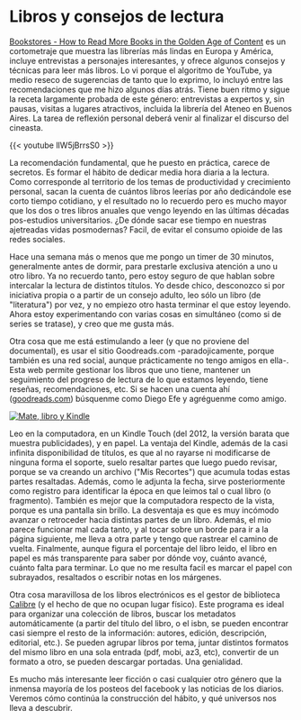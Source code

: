 # Libros y consejos de lectura


[Bookstores - How to Read More Books in the Golden Age of
Content](https://www.youtube.com/watch?v=lIW5jBrrsS0) es un cortometraje que
muestra las librerías más lindas en Europa y América, incluye entrevistas a
personajes interesantes, y ofrece algunos consejos y técnicas para leer más
libros. Lo vi porque el algoritmo de YouTube, ya medio reseco de sugerencias de
tanto que lo exprimo, lo incluyó entre las recomendaciones que me hizo algunos
días atrás. Tiene buen ritmo y sigue la receta largamente probada de este
género: entrevistas a expertos y, sin pausas, visitas a lugares atractivos,
incluida la librería del Ateneo en Buenos Aires. La tarea de reflexión personal
deberá venir al finalizar el discurso del cineasta.

{{< youtube lIW5jBrrsS0 >}}

La recomendación fundamental, que he puesto en práctica, carece de
secretos. Es formar el hábito de dedicar media hora diaria a la lectura.
Como corresponde al territorio de los temas de productividad y
crecimiento personal, sacan la cuenta de cuántos libros leerías por año
dedicándole ese corto tiempo cotidiano, y el resultado no lo recuerdo
pero es mucho mayor que los dos o tres libros anuales que vengo leyendo
en las últimas décadas pos-estudios universitarios. ¿De dónde sacar ese
tiempo en nuestras ajetreadas vidas posmodernas? Facil, de evitar el
consumo opioide de las redes sociales.

Hace una semana más o menos que me pongo un timer de 30 minutos,
generalmente antes de dormir, para prestarle exclusiva atención a uno u
otro libro. Ya no recuerdo tanto, pero estoy seguro de que hablan sobre
intercalar la lectura de distintos títulos. Yo desde chico, desconozco
si por iniciativa propia o a partir de un consejo adulto, leo sólo un
libro (de \"literatura\") por vez, y no empiezo otro hasta terminar el
que estoy leyendo. Ahora estoy experimentando con varias cosas en
simultáneo (como si de series se tratase), y creo que me gusta más.

Otra cosa que me está estimulando a leer (y que no proviene del
documental), es usar el sitio Goodreads.com -paradojicamente, porque
también es una red social, aunque prácticamente no tengo amigos en
ella-. Esta web permite gestionar los libros que uno tiene, mantener un
seguimiento del progreso de lectura de lo que estamos leyendo, tiene
reseñas, recomendaciones, etc. Si se hacen una cuenta ahí
([goodreads.com](http://goodreads.com)) búsquenme como Diego Efe y
agréguenme como amigo.

[![Mate, libro y Kindle](https://live.staticflickr.com/65535/47986759751_4eab531343_h.jpg)](https://live.staticflickr.com/65535/47986759751_e3ebf236a2_o.jpg)

Leo en la computadora, en un Kindle Touch (del 2012, la versión barata
que muestra publicidades), y en papel. La ventaja del Kindle, además de
la casi infinita disponibilidad de títulos, es que al no rayarse ni
modificarse de ninguna forma el soporte, suelo resaltar partes que luego
puedo revisar, porque se va creando un archivo (\"Mis Recortes\") que
acumula todas estas partes resaltadas. Además, como le adjunta la fecha,
sirve posteriormente como registro para identificar la época en que
leimos tal o cual libro (o fragmento). También es mejor que la
computadora respecto de la vista, porque es una pantalla sin brillo. La
desventaja es que es muy incómodo avanzar o retroceder hacia distintas
partes de un libro. Además, el mio parece funcionar mal cada tanto, y al
tocar sobre un borde para ir a la página siguiente, me lleva a otra
parte y tengo que rastrear el camino de vuelta. Finalmente, aunque
figura el porcentaje del libro leido, el libro en papel es más
transparente para saber por dónde voy, cuánto avancé, cuánto falta para
terminar. Lo que no me resulta facil es marcar el papel con subrayados,
resaltados o escribir notas en los márgenes.

Otra cosa maravillosa de los libros electrónicos es el gestor de
biblioteca [Calibre](https://calibre-ebook.com) (y el hecho de que no
ocupan lugar físico). Este programa es ideal para organizar una
colección de libros, buscar los metadatos automáticamente (a partir del
título del libro, o el isbn, se pueden encontrar casi siempre el resto
de la información: autores, edición, descripción, editorial, etc.). Se
pueden agrupar libros por tema, juntar distintos formatos del mismo
libro en una sola entrada (pdf, mobi, az3, etc), convertir de un formato
a otro, se pueden descargar portadas. Una genialidad.

Es mucho más interesante leer ficción o casi cualquier otro género que
la inmensa mayoría de los posteos del facebook y las noticias de los
diarios. Veremos cómo continúa la construcción del hábito, y qué
universos nos lleva a descubrir.

